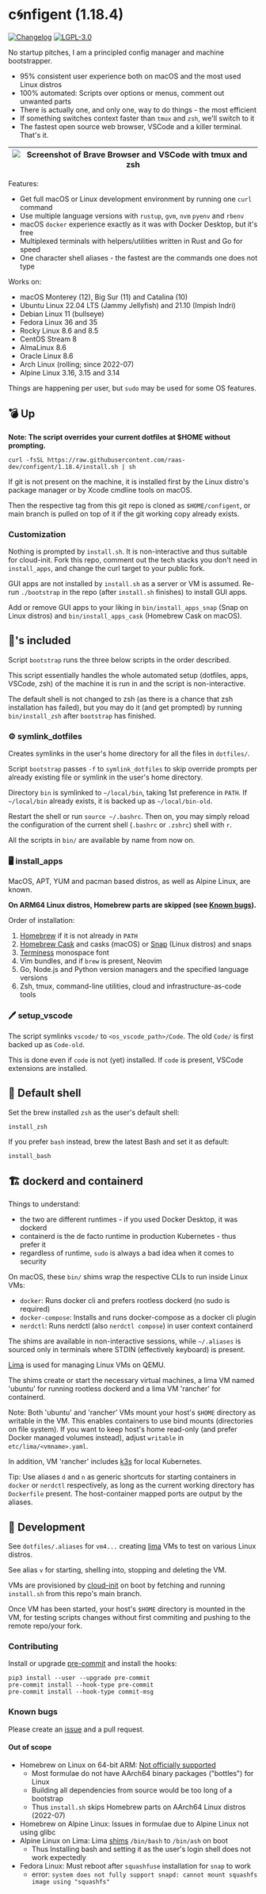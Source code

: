 # c🌀nfigent (1.18.4)

[![Changelog](https://img.shields.io/github/v/tag/raas-dev/configent?label=changelog&sort=semver)](https://github.com/raas-dev/configent/blob/main/CHANGELOG.md) [![LGPL-3.0](https://img.shields.io/github/license/raas-dev/configent)](https://github.com/raas-dev/configent/blob/main/LICENSE)

No startup pitches, I am a principled config manager and machine bootstrapper.

- 95% consistent user experience both on macOS and the most used Linux distros
- 100% automated: Scripts over options or menus, comment out unwanted parts
- There is actually one, and only one, way to do things - the most efficient
- If something switches context faster than `tmux` and `zsh`, we'll switch to it
- The fastest open source web browser, VSCode and a killer terminal. That's it.

| ![Screenshot of Brave Browser and VSCode with tmux and zsh](ui/target.webp) |
| --------------------------------------------------------------------------- |

Features:

- Get full macOS or Linux development environment by running one `curl` command
- Use multiple language versions with `rustup`, `gvm`, `nvm` `pyenv` and `rbenv`
- macOS `docker` experience exactly as it was with Docker Desktop, but it's free
- Multiplexed terminals with helpers/utilities written in Rust and Go for speed
- One character shell aliases - the fastest are the commands one does not type

Works on:

- macOS Monterey (12), Big Sur (11) and Catalina (10)
- Ubuntu Linux 22.04 LTS (Jammy Jellyfish) and 21.10 (Impish Indri)
- Debian Linux 11 (bullseye)
- Fedora Linux 36 and 35
- Rocky Linux 8.6 and 8.5
- CentOS Stream 8
- AlmaLinux 8.6
- Oracle Linux 8.6
- Arch Linux (rolling; since 2022-07)
- Alpine Linux 3.16, 3.15 and 3.14

Things are happening per user, but `sudo` may be used for some OS features.

## 💣 Up

**Note: The script overrides your current dotfiles at $HOME without prompting.**

    curl -fsSL https://raw.githubusercontent.com/raas-dev/configent/1.18.4/install.sh | sh

If git is not present on the machine, it is installed first by the Linux
distro's package manager or by Xcode cmdline tools on macOS.

Then the respective tag from this git repo is cloned as `$HOME/configent`,
or main branch is pulled on top of it if the git working copy already exists.

### Customization

Nothing is prompted by `install.sh`. It is non-interactive and thus suitable
for cloud-init. Fork this repo, comment out the tech stacks you don't need
in `install_apps`, and change the curl target to your public fork.

GUI apps are not installed by `install.sh` as a server or VM is assumed. Re-run
`./bootstrap` in the repo (after `install.sh` finishes) to install GUI apps.

Add or remove GUI apps to your liking in `bin/install_apps_snap`
(Snap on Linux distros) and `bin/install_apps_cask` (Homebrew Cask on macOS).

## 🔋's included

Script `bootstrap` runs the three below scripts in the order described.

This script essentially handles the whole automated setup (dotfiles, apps,
VSCode, zsh) of the machine it is run in and the script is non-interactive.

The default shell is not changed to zsh (as there is a chance that zsh
installation has failed), but you may do it (and get prompted) by running
`bin/install_zsh` after `bootstrap` has finished.

### ⚙️ symlink_dotfiles

Creates symlinks in the user's home directory for all the files in  `dotfiles/`.

Script `bootstrap` passes `-f` to `symlink_dotfiles` to skip override prompts
per already existing file or symlink in the user's home directory.

Directory `bin` is symlinked to `~/local/bin`, taking 1st preference in `PATH`.
If `~/local/bin` already exists, it is backed up as `~/local/bin-old`.

Restart the shell or run `source ~/.bashrc`. Then on, you may simply reload
the configuration of the current shell (`.bashrc` or `.zshrc`) shell with `r`.

All the scripts in `bin/` are available by name from now on.

### 🖥️ install_apps

MacOS, APT, YUM and pacman based distros, as well as Alpine Linux, are known.

**On ARM64 Linux distros, Homebrew parts are skipped (see [Known bugs](https://github.com/raas-dev/configent#known-bugs)).**

Order of installation:
1. [Homebrew](https://brew.sh/) if it is not already in `PATH`
2. [Homebrew Cask](https://formulae.brew.sh/cask/) and casks (macOS) or
[Snap](https://snapcraft.io/) (Linux distros) and snaps
3. [Terminess](https://www.programmingfonts.org/#terminus) monospace font
4. Vim bundles, and if `brew` is present, Neovim
5. Go, Node.js and Python version managers and the specified language versions
6. Zsh, tmux, command-line utilities, cloud and infrastructure-as-code tools

### 🖊️ setup_vscode

The script symlinks `vscode/` to `<os_vscode_path>/Code`.
The old `Code/` is first backed up as `Code-old`.

This is done even if `code` is not (yet) installed.
If `code` is present, VSCode extensions are installed.

## 🐚 Default shell

Set the brew installed `zsh` as the user's default shell:

    install_zsh

If you prefer `bash` instead, brew the latest Bash and set it as default:

    install_bash

## 🏗️ dockerd and containerd

Things to understand:

- the two are different runtimes - if you used Docker Desktop, it was dockerd
- containerd is the de facto runtime in production Kubernetes - thus prefer it
- regardless of runtime, `sudo` is always a bad idea when it comes to security

On macOS, these `bin/` shims wrap the respective CLIs to run inside Linux VMs:

- `docker`: Runs docker cli and prefers rootless dockerd (no sudo is required)
- `docker-compose`: Installs and runs docker-compose as a docker cli plugin
- `nerdctl`: Runs nerdctl (also `nerdctl compose`) in user context containerd

The shims are available in non-interactive sessions, while `~/.aliases` is
sourced only in terminals where STDIN (effectively keyboard) is present.

[Lima](https://github.com/lima-vm/lima) is used for managing Linux VMs on QEMU.

The shims create or start the necessary virtual machines, a lima VM named
'ubuntu' for running rootless dockerd and a lima VM 'rancher' for containerd.

Note: Both 'ubuntu' and 'rancher' VMs mount your host's `$HOME` directory as
writable in the VM. This enables containers to use bind mounts (directories
on file system). If you want to keep host's home read-only (and prefer
Docker managed volumes instead), adjust `writable` in `etc/lima/<vmname>.yaml`.

In addition, VM 'rancher' includes [k3s](https://k3s.io/) for local Kubernetes.

Tip: Use aliases `d` and `n` as generic shortcuts for starting containers in
`docker` or `nerdctl` respectively, as long as the current working directory has
`Dockerfile` present. The host-container mapped ports are output by the aliases.

## 🔨 Development

See `dotfiles/.aliases` for `vm4...` creating
[lima](https://github.com/lima-vm/lima) VMs to test on various Linux distros.

See alias `v` for starting, shelling into, stopping and deleting the VM.

VMs are provisioned by [cloud-init](https://cloudinit.readthedocs.io/en/latest/)
on boot by fetching and running `install.sh` from this repo's main branch.

Once VM has been started, your host's `$HOME` directory is mounted in the VM,
for testing scripts changes without first commiting and pushing to the remote
repo/your fork.

### Contributing

Install or upgrade [pre-commit](https://pre-commit.com/) and install the hooks:

    pip3 install --user --upgrade pre-commit
    pre-commit install --hook-type pre-commit
    pre-commit install --hook-type commit-msg

### Known bugs

Please create an [issue](https://github.com/raas-dev/configent/issues) and
a pull request.

#### Out of scope

- Homebrew on Linux on 64-bit ARM: [Not officially supported](https://docs.brew.sh/Homebrew-on-Linux#arm)
    - Most formulae do not have AArch64 binary packages ("bottles") for Linux
    - Building all dependencies from source would be too long of a bootstrap
    - Thus `install.sh` skips Homebrew parts on AArch64 Linux distros (2022-07)
- Homebrew on Alpine Linux: Issues in formulae due to Alpine Linux not using glibc
- Alpine Linux on Lima: Lima [shims](https://github.com/lima-vm/lima/blob/master/pkg/cidata/cidata.TEMPLATE.d/boot/01-alpine-ash-as-bash.sh) `/bin/bash` to `/bin/ash` on boot
    - Thus Installing bash and setting it as the user's login shell does not work expectedly
- Fedora Linux: Must reboot after `squashfuse` installation for `snap` to work
    - error: `system does not fully support snapd: cannot mount squashfs image using "squashfs"`
